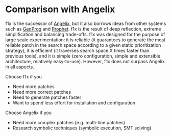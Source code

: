 # Comparison with Angelix #

f1x is the successor of [Angelix](http://angelix.io), but it also borrows ideas from other systems such as [GenProg](http://dijkstra.cs.virginia.edu/genprog/) and [Prophet](http://groups.csail.mit.edu/pac/patchgen/). f1x is the result of deep reflection, extreme simplification and balancing trade-offs. f1x was designed for the purpose of large scale experimentation: it is reliable (it guarantees to generate the most reliable patch in the search space according to a given static prioritization strategy), it is efficient (it traverses search space X times faster than previous tools), and it is simple (zero configuration, simple and extensible architecture, relatively easy-to-use). However, f1x does not surpass Angelix in all aspects.

Choose f1x if you

- Need more patches
- Need more correct patches
- Need to generate patches faster
- Want to spend less effort for installation and configuration

Choose Angelix if you

- Need more complex patches (e.g. multi-line patches)
- Research symbolic techniques (symbolic execution, SMT solving)
